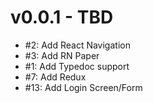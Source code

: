 # v0.0.1 - TBD
- #2: Add React Navigation
- #3: Add RN Paper
- #1: Add Typedoc support
- #7: Add Redux
- #13: Add Login Screen/Form